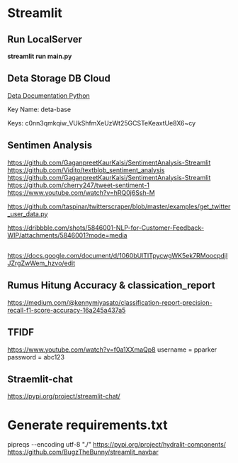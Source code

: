 # Streamlit
## Run LocalServer
**streamlit run main.py** <br>

## Deta Storage DB Cloud
[Deta Documentation Python](https://docs.deta.sh/docs/base/py_tutorial/)

Key Name:
deta-base

Keys:
c0nn3qmkqiw_VUkShfmXeUzWt25GCSTeKeaxtUe8X6~cy

## Sentimen Analysis
https://github.com/GaganpreetKaurKalsi/SentimentAnalysis-Streamlit
https://github.com/Vidito/textblob_sentiment_analysis
https://github.com/GaganpreetKaurKalsi/SentimentAnalysis-Streamlit
https://github.com/cherry247/tweet-sentiment-1
https://www.youtube.com/watch?v=hRQ0j6Ssh-M

https://github.com/taspinar/twitterscraper/blob/master/examples/get_twitter_user_data.py

https://dribbble.com/shots/5846001-NLP-for-Customer-Feedback-WIP/attachments/5846001?mode=media

## 
https://docs.google.com/document/d/1060bUlTITpycwgWK5ek7RMoocpdjIJZrgZwWem_hzvo/edit

## Rumus Hitung Accuracy & classication_report
https://medium.com/@kennymiyasato/classification-report-precision-recall-f1-score-accuracy-16a245a437a5

## TFIDF
https://www.youtube.com/watch?v=f0a1XXmaQp8
username = pparker
password = abc123

## Straemlit-chat
https://pypi.org/project/streamlit-chat/

# Generate requirements.txt
pipreqs --encoding utf-8 "./"
https://pypi.org/project/hydralit-components/
https://github.com/BugzTheBunny/streamlit_navbar